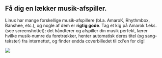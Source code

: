 <?php require("../../entete.php"); ?> <?php require("../../base.php"); ?> <?php require("../../fonctions.php"); ?>

<div id="corps">

<h2>Få dig en lækker musik-afspiller.</h2>

<p>Linux har mange forskellige musik-afspillere (bl.a. AmaroK, Rhythmbox, Banshee, etc.), og nogle af dem er <b>rigtig gode</b>. Tag et kig på Amarok f.eks. (see screenshottet): det håndterer og afspiller din musik perfekt, lærer hvilke musik-numre du foretrækker, henter automatisk deres titel (og sang-tekster) fra internettet, og finder endda coverbilledet til cd'en for dig!</p>

<img src="Images/amarok.png" />

</div>


